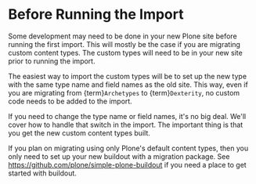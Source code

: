 # Before Running the Import

Some development may need to be done in your new Plone site before running the first import.
This will mostly be the case if you are migrating custom content types.
The custom types will need to be in your new site prior to running the import.

The easiest way to import the custom types will be to set up the new type with the same type name and field names as the old site.
This way, even if you are migrating from {term}`Archetypes` to {term}`Dexterity`,
no custom code needs to be added to the import.

If you need to change the type name or field names, it's no big deal.
We'll cover how to handle that switch in the import.
The important thing is that you get the new custom content types built.

If you plan on migrating using only Plone's default content types,
then you only need to set up your new buildout with a migration package.
See <https://github.com/plone/simple-plone-buildout> if you need a place to get started with buildout.
